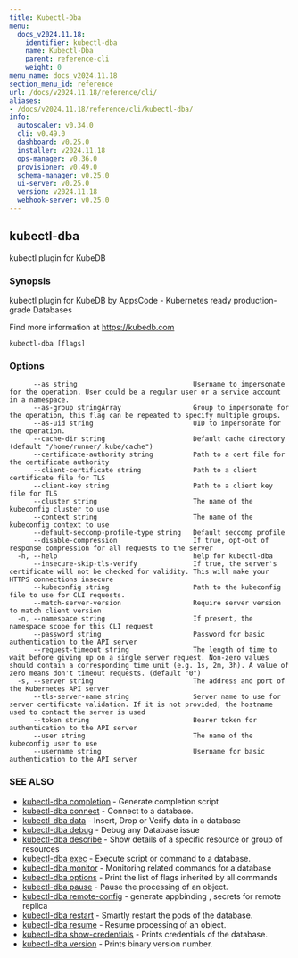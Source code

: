 ```yaml
---
title: Kubectl-Dba
menu:
  docs_v2024.11.18:
    identifier: kubectl-dba
    name: Kubectl-Dba
    parent: reference-cli
    weight: 0
menu_name: docs_v2024.11.18
section_menu_id: reference
url: /docs/v2024.11.18/reference/cli/
aliases:
- /docs/v2024.11.18/reference/cli/kubectl-dba/
info:
  autoscaler: v0.34.0
  cli: v0.49.0
  dashboard: v0.25.0
  installer: v2024.11.18
  ops-manager: v0.36.0
  provisioner: v0.49.0
  schema-manager: v0.25.0
  ui-server: v0.25.0
  version: v2024.11.18
  webhook-server: v0.25.0
---
```


## kubectl-dba

kubectl plugin for KubeDB

### Synopsis

kubectl plugin for KubeDB by AppsCode - Kubernetes ready production-grade Databases

 Find more information at https://kubedb.com

```
kubectl-dba [flags]
```

### Options

```
      --as string                             Username to impersonate for the operation. User could be a regular user or a service account in a namespace.
      --as-group stringArray                  Group to impersonate for the operation, this flag can be repeated to specify multiple groups.
      --as-uid string                         UID to impersonate for the operation.
      --cache-dir string                      Default cache directory (default "/home/runner/.kube/cache")
      --certificate-authority string          Path to a cert file for the certificate authority
      --client-certificate string             Path to a client certificate file for TLS
      --client-key string                     Path to a client key file for TLS
      --cluster string                        The name of the kubeconfig cluster to use
      --context string                        The name of the kubeconfig context to use
      --default-seccomp-profile-type string   Default seccomp profile
      --disable-compression                   If true, opt-out of response compression for all requests to the server
  -h, --help                                  help for kubectl-dba
      --insecure-skip-tls-verify              If true, the server's certificate will not be checked for validity. This will make your HTTPS connections insecure
      --kubeconfig string                     Path to the kubeconfig file to use for CLI requests.
      --match-server-version                  Require server version to match client version
  -n, --namespace string                      If present, the namespace scope for this CLI request
      --password string                       Password for basic authentication to the API server
      --request-timeout string                The length of time to wait before giving up on a single server request. Non-zero values should contain a corresponding time unit (e.g. 1s, 2m, 3h). A value of zero means don't timeout requests. (default "0")
  -s, --server string                         The address and port of the Kubernetes API server
      --tls-server-name string                Server name to use for server certificate validation. If it is not provided, the hostname used to contact the server is used
      --token string                          Bearer token for authentication to the API server
      --user string                           The name of the kubeconfig user to use
      --username string                       Username for basic authentication to the API server
```

### SEE ALSO

* [kubectl-dba completion](/docs/v2024.11.18/reference/cli/kubectl-dba_completion)	 - Generate completion script
* [kubectl-dba connect](/docs/v2024.11.18/reference/cli/kubectl-dba_connect)	 - Connect to a database.
* [kubectl-dba data](/docs/v2024.11.18/reference/cli/kubectl-dba_data)	 - Insert, Drop or Verify data in a database
* [kubectl-dba debug](/docs/v2024.11.18/reference/cli/kubectl-dba_debug)	 - Debug any Database issue
* [kubectl-dba describe](/docs/v2024.11.18/reference/cli/kubectl-dba_describe)	 - Show details of a specific resource or group of resources
* [kubectl-dba exec](/docs/v2024.11.18/reference/cli/kubectl-dba_exec)	 - Execute script or command to a database.
* [kubectl-dba monitor](/docs/v2024.11.18/reference/cli/kubectl-dba_monitor)	 - Monitoring related commands for a database
* [kubectl-dba options](/docs/v2024.11.18/reference/cli/kubectl-dba_options)	 - Print the list of flags inherited by all commands
* [kubectl-dba pause](/docs/v2024.11.18/reference/cli/kubectl-dba_pause)	 - Pause the processing of an object.
* [kubectl-dba remote-config](/docs/v2024.11.18/reference/cli/kubectl-dba_remote-config)	 - generate appbinding , secrets for remote replica
* [kubectl-dba restart](/docs/v2024.11.18/reference/cli/kubectl-dba_restart)	 - Smartly restart the pods of the database.
* [kubectl-dba resume](/docs/v2024.11.18/reference/cli/kubectl-dba_resume)	 - Resume processing of an object.
* [kubectl-dba show-credentials](/docs/v2024.11.18/reference/cli/kubectl-dba_show-credentials)	 - Prints credentials of the database.
* [kubectl-dba version](/docs/v2024.11.18/reference/cli/kubectl-dba_version)	 - Prints binary version number.

